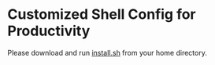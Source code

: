 # Customized Shell Config for Productivity

Please download and run [install.sh](https://github.com/fsw0422/ubuntu-setup) from your home directory.
